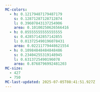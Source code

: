 ```yaml
---
MC-colors:
  - h: 0.12179487179487179
    s: 0.12871287128712874
    l: 0.39607843137254906
    area: 0.10100250626566416
  - h: 0.05555555555555555
    s: 0.42857142857142855
    l: 0.013725490196078431
    area: 0.02211779448621554
  - h: 0.10984848484848486
    s: 0.23404255319148945
    l: 0.6313725490196078
    area: 0.8768796992481203
MC-size:
  - 427
  - 750
MC-last-updated: 2025-07-05T08:41:51.927Z
---
```

